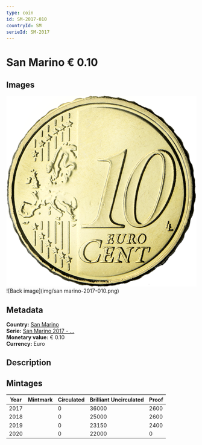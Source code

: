```yaml
---
type: coin
id: SM-2017-010
countryId: SM
serieId: SM-2017
---
```


# San Marino € 0.10

## Images

![Front image](../../../img/common-2007-010.png) ![Back image](img/san marino-2017-010.png)

## Metadata

**Country:** [San Marino](../index.md)\
**Serie:** [San Marino 2017 - ...](index.md)\
**Monetary value:** € 0.10\
**Currency:** Euro

## Description


## Mintages

| Year | Mintmark | Circulated | Brilliant Uncirculated | Proof |
| ---- | -------- | ---------- | ---------------------- | ----- |
| 2017 |  | 0| 36000 | 2600 |
| 2018 |  | 0| 25000 | 2600 |
| 2019 |  | 0| 23150 | 2400 |
| 2020 |  | 0| 22000 | 0 |
